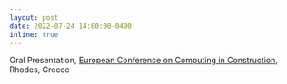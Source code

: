 ```yaml
---
layout: post
date: 2022-07-24 14:00:00-0400
inline: true
---
```


Oral Presentation, [European Conference on Computing in Construction](https://ec-3.org/conference2022/), Rhodes, Greece